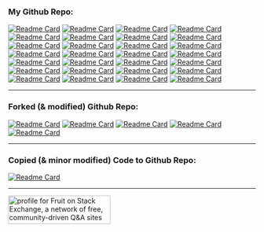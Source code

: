 <!--
**limkokhole/limkokhole** is a ✨ _special_ ✨ repository because its `README.md` (this file) appears on your GitHub profile.

Here are some ideas to get you started:

- 🔭 I’m currently working on ...
- 🌱 I’m currently learning ...
- 👯 I’m looking to collaborate on ...
- 🤔 I’m looking for help with ...
- 💬 Ask me about ...
- 📫 How to reach me: ...
- 😄 Pronouns: ...
- ⚡ Fun fact: ...

More: https://github.com/anuraghazra/github-readme-stats#customization , https://github.com/limkokholefork/github-readme-stats/blob/master/themes/README.md , https://github.com/anuraghazra/github-readme-stats/blob/master/themes/index.js , ee6c76, CD2990, e60023, a9fef7

[![Anurag's GitHub stats](https://github-readme-stats-sigma-five.vercel.app/api?username=limkokhole&show_icons=true&theme=maroongold)](https://github.com/anuraghazra/github-readme-stats)
-->

<!-- ### Play 🦑 Squid Game (Click left or right):  
<p align="left">
  <a href="https://www.youtube.com/embed/SNRb6_QB6tk?autohide=1&mute=1&start=11&end=14&autoplay=1&controls=0&rel=0"><img alt="Jump to Left" src="left_front.png" width="40%"/></a><a href="https://www.youtube.com/embed/SNRb6_QB6tk?autohide=1&mute=1&start=31&end=34&autoplay=1&controls=0&rel=0"><img alt="Jump to Right" src="right_front.png" width="40%"/></a>
</p>

--- -->
### My Github Repo:  

[![Readme Card](https://github-readme-stats-sigma-five.vercel.app/api/pin/?username=limkokhole&repo=Catch-Err-All&theme=dark&bg_color=000000&title_color=ffffff&text_color=ffffff&icon_color=ffffff)](https://github.com/limkokhole/Catch-Err-All)
[![Readme Card](https://github-readme-stats-sigma-five.vercel.app/api/pin/?username=limkokhole&repo=PyLogTrace&theme=dark&bg_color=000000&title_color=ffffff&text_color=ffffff&icon_color=ffffff)](https://github.com/limkokhole/PyLogTrace)
[![Readme Card](https://github-readme-stats-sigma-five.vercel.app/api/pin/?username=limkokhole&repo=diffhttp&theme=dark&bg_color=000000&title_color=ffffff&text_color=ffffff&icon_color=ffffff)](https://github.com/limkokhole/diffhttp)
[![Readme Card](https://github-readme-stats-sigma-five.vercel.app/api/pin/?username=limkokhole&repo=Google-Search-Must-Include&theme=dark&bg_color=000000&title_color=ffffff&text_color=ffffff&icon_color=ffffff)](https://github.com/limkokhole/Google-Search-Must-Include)
[![Readme Card](https://github-readme-stats-sigma-five.vercel.app/api/pin/?username=limkokhole&repo=find_similar_image&theme=dark&bg_color=000000&title_color=ffffff&text_color=ffffff&icon_color=ffffff)](https://github.com/limkokhole/find_similar_image)
[![Readme Card](https://github-readme-stats-sigma-five.vercel.app/api/pin/?username=limkokhole&repo=pinterest-downloader&theme=dark&bg_color=000000&title_color=ffffff&text_color=ffffff&icon_color=ffffff)](https://github.com/limkokhole/pinterest-downloader)
[![Readme Card](https://github-readme-stats-sigma-five.vercel.app/api/pin/?username=limkokhole&repo=gamma-necker-trainer&theme=dark&bg_color=000000&title_color=ffffff&text_color=ffffff&icon_color=ffffff)](https://github.com/limkokhole/gamma-necker-trainer)
[![Readme Card](https://github-readme-stats-sigma-five.vercel.app/api/pin/?username=limkokhole&repo=jianfan_grep&theme=dark&bg_color=000000&title_color=ffffff&text_color=ffffff&icon_color=ffffff)](https://github.com/limkokhole/jianfan_grep)
[![Readme Card](https://github-readme-stats-sigma-five.vercel.app/api/pin/?username=limkokhole&repo=Facebook-Unfriend-and-New-Friend-Checker&theme=dark&bg_color=000000&title_color=ffffff&text_color=ffffff&icon_color=ffffff)](https://github.com/limkokhole/Facebook-Unfriend-and-New-Friend-Checker)
[![Readme Card](https://github-readme-stats-sigma-five.vercel.app/api/pin/?username=limkokhole&repo=yt-dlp-maxpath&theme=dark&bg_color=000000&title_color=ffffff&text_color=ffffff&icon_color=ffffff)](https://github.com/limkokhole/yt-dlp-maxpath)
[![Readme Card](https://github-readme-stats-sigma-five.vercel.app/api/pin/?username=limkokhole&repo=blogspot-downloader&theme=dark&bg_color=000000&title_color=ffffff&text_color=ffffff&icon_color=ffffff)](https://github.com/limkokhole/blogspot-downloader)
[![Readme Card](https://github-readme-stats-sigma-five.vercel.app/api/pin/?username=limkokhole&repo=ps_brief&theme=dark&bg_color=000000&title_color=ffffff&text_color=ffffff&icon_color=ffffff)](https://github.com/limkokhole/ps_brief)
[![Readme Card](https://github-readme-stats-sigma-five.vercel.app/api/pin/?username=limkokhole&repo=binaries_brief&theme=dark&bg_color=000000&title_color=ffffff&text_color=ffffff&icon_color=ffffff)](https://github.com/limkokhole/binaries_brief)
[![Readme Card](https://github-readme-stats-sigma-five.vercel.app/api/pin/?username=limkokhole&repo=superman&theme=dark&bg_color=000000&title_color=ffffff&text_color=ffffff&icon_color=ffffff)](https://github.com/limkokhole/superman)
[![Readme Card](https://github-readme-stats-sigma-five.vercel.app/api/pin/?username=limkokhole&repo=typea&theme=dark&bg_color=000000&title_color=ffffff&text_color=ffffff&icon_color=ffffff)](https://github.com/limkokhole/typea)
[![Readme Card](https://github-readme-stats-sigma-five.vercel.app/api/pin/?username=limkokhole&repo=print_custom_key&theme=dark&bg_color=000000&title_color=ffffff&text_color=ffffff&icon_color=ffffff)](https://github.com/limkokhole/print_custom_key)
[![Readme Card](https://github-readme-stats-sigma-five.vercel.app/api/pin/?username=limkokhole&repo=hisblock&theme=dark&bg_color=000000&title_color=ffffff&text_color=ffffff&icon_color=ffffff)](https://github.com/limkokhole/hisblock)
[![Readme Card](https://github-readme-stats-sigma-five.vercel.app/api/pin/?username=limkokhole&repo=recurcat&theme=dark&bg_color=000000&title_color=ffffff&text_color=ffffff&icon_color=ffffff)](https://github.com/limkokhole/recurcat)
[![Readme Card](https://github-readme-stats-sigma-five.vercel.app/api/pin/?username=limkokhole&repo=unx&theme=dark&bg_color=000000&title_color=ffffff&text_color=ffffff&icon_color=ffffff)](https://github.com/limkokhole/unx)
[![Readme Card](https://github-readme-stats-sigma-five.vercel.app/api/pin/?username=limkokhole&repo=diffcurl&theme=city_lights&bg_color=1D252C&text_color=718CA1&title_color=718CA1&icon_color=718CA1)](https://github.com/limkokhole/diffcurl)
[![Readme Card](https://github-readme-stats-sigma-five.vercel.app/api/pin/?username=limkokhole&repo=ytdown_manual&theme=city_lights&bg_color=1D252C&text_color=718CA1&title_color=718CA1&icon_color=718CA1)](https://github.com/limkokhole/ytdown_manual)
[![Readme Card](https://github-readme-stats-sigma-five.vercel.app/api/pin/?username=limkokhole&repo=mdurl&theme=city_lights&bg_color=1D252C&text_color=718CA1&title_color=718CA1&icon_color=718CA1)](https://github.com/limkokhole/mdurl)
[![Readme Card](https://github-readme-stats-sigma-five.vercel.app/api/pin/?username=limkokhole&repo=drawable-cp&theme=city_lights&bg_color=1D252C&text_color=718CA1&title_color=718CA1&icon_color=718CA1)](https://github.com/limkokhole/drawable-cp)
[![Readme Card](https://github-readme-stats-sigma-five.vercel.app/api/pin/?username=limkokhole&repo=MySejahtera&theme=city_lights&bg_color=1D252C&text_color=718CA1&title_color=718CA1&icon_color=718CA1)](https://github.com/limkokhole/MySejahtera)
[![Readme Card](https://github-readme-stats-sigma-five.vercel.app/api/pin/?username=limkokhole&repo=duboku-downloader&theme=city_lights&bg_color=1D252C&text_color=718CA1&title_color=718CA1&icon_color=718CA1)](https://github.com/limkokhole/duboku-downloader)
[![Readme Card](https://github-readme-stats-sigma-five.vercel.app/api/pin/?username=limkokhole&repo=kpm_textbook_converter&theme=city_lights&bg_color=1D252C&text_color=718CA1&title_color=718CA1&icon_color=718CA1)](https://github.com/limkokhole/kpm_textbook_converter)
[![Readme Card](https://github-readme-stats-sigma-five.vercel.app/api/pin/?username=limkokhole&repo=drama-dailymotion-downloader&theme=city_lights&bg_color=1D252C&title_color=696969&text_color=696969&icon_color=696969)](https://github.com/limkokhole/drama-dailymotion-downloader)
[![Readme Card](https://github-readme-stats-sigma-five.vercel.app/api/pin/?username=limkokhole&repo=baiwanzy-downloader&theme=city_lights&bg_color=1D252C&title_color=696969&text_color=696969&icon_color=696969)](https://github.com/limkokhole/baiwanzy-downloader)

---
### Forked (& modified) Github Repo:  

[![Readme Card](https://github-readme-stats-sigma-five.vercel.app/api/pin/?username=limkokhole&repo=youtube-dl-patch&theme=dark&bg_color=000000&title_color=ffffff&text_color=ffffff&icon_color=ffffff)](https://github.com/limkokhole/youtube-dl-patch)
[![Readme Card](https://github-readme-stats-sigma-five.vercel.app/api/pin/?username=limkokhole&repo=PSA-Downloader&theme=city_lights&bg_color=1D252C&text_color=718CA1&title_color=718CA1&icon_color=718CA1)](https://github.com/limkokhole/PSA-Downloader)
[![Readme Card](https://github-readme-stats-sigma-five.vercel.app/api/pin/?username=limkokhole&repo=IP-Classes&theme=city_lights&bg_color=1D252C&text_color=718CA1&title_color=718CA1&icon_color=718CA1)](https://github.com/limkokhole/IP-Classes)
[![Readme Card](https://github-readme-stats-sigma-five.vercel.app/api/pin/?username=limkokhole&repo=pypub&theme=city_lights&bg_color=1D252C&text_color=718CA1&title_color=718CA1&icon_color=718CA1)](https://github.com/limkokhole/pypub)
[![Readme Card](https://github-readme-stats-sigma-five.vercel.app/api/pin/?username=limkokhole&repo=slideshare-downloader&theme=city_lights&bg_color=1D252C&text_color=718CA1&title_color=718CA1&icon_color=718CA1)](https://github.com/limkokhole/slideshare-downloader)

---
### Copied (& minor modified) Code to Github Repo:  

[![Readme Card](https://github-readme-stats-sigma-five.vercel.app/api/pin/?username=limkokhole&repo=Qt-for-Python-Web-Browser&theme=dark&bg_color=000000&title_color=ffffff&text_color=ffffff&icon_color=ffffff)](https://github.com/limkokhole/Qt-for-Python-Web-Browser)

<!-- ---
### Fork:
Other forked repos at https://github.com/limkokholefork 

-->
---
<a href="https://stackexchange.com/users/1077108"><img src="https://stackexchange.com/users/flair/1077108.png?theme=clean" width="208" height="58" alt="profile for Fruit on Stack Exchange, a network of free, community-driven Q&amp;A sites" title="profile for Fruit on Stack Exchange, a network of free, community-driven Q&amp;A sites"></a>


